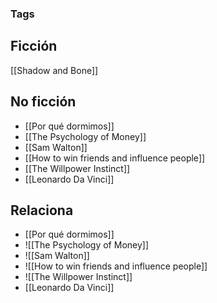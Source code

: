 

### Tags



## Ficción
[[Shadow and Bone]]






## No ficción


+ [[Por qué dormimos]]
+ [[The Psychology of Money]]
+ [[Sam Walton]]
+ [[How to win friends and influence people]]
+ [[The Willpower Instinct]]
+ [[Leonardo Da Vinci]]



## Relaciona
+ [[Por qué dormimos]]
+ ![[The Psychology of Money]]
+ ![[Sam Walton]]
+ ![[How to win friends and influence people]]
+ ![[The Willpower Instinct]]
+ [[Leonardo Da Vinci]]